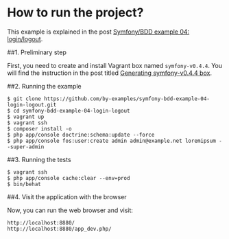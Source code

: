 How to run the project?
=======================

This example is explained in
the post
[Symfony/BDD example 04: login/logout](???).

##1. Preliminary step

First, you need to create and install Vagrant box
named `symfony-v0.4.4`. You will find the instruction
in the post titled
[Generating symfony-v0.4.4 box](http://by-examples.net/2014/12/23/generating-symfony-0-4-4-box.html).

##2. Running the example

    $ git clone https://github.com/by-examples/symfony-bdd-example-04-login-logout.git
    $ cd symfony-bdd-example-04-login-logout
    $ vagrant up
    $ vagrant ssh
    $ composer install -o
    $ php app/console doctrine:schema:update --force
    $ php app/console fos:user:create admin admin@example.net loremipsum --super-admin

##3. Running the tests

    $ vagrant ssh
    $ php app/console cache:clear --env=prod
    $ bin/behat

##4. Visit the application with the browser

Now, you can run the web browser and visit:

    http://localhost:8880/
    http://localhost:8880/app_dev.php/
